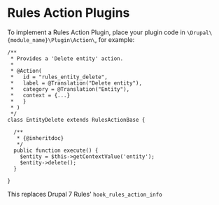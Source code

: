 # Rules Action Plugins

To implement a Rules Action Plugin, place your plugin code in ```\Drupal\{module_name}\Plugin\Action\```, for example:

```
/**
 * Provides a 'Delete entity' action.
 *
 * @Action(
 *   id = "rules_entity_delete",
 *   label = @Translation("Delete entity"),
 *   category = @Translation("Entity"),
 *   context = {...}
 *   }
 * )
 */
class EntityDelete extends RulesActionBase {

  /**
   * {@inheritdoc}
   */
  public function execute() {
    $entity = $this->getContextValue('entity');
    $entity->delete();
  }

}
```
This replaces Drupal 7 Rules' ```hook_rules_action_info```
